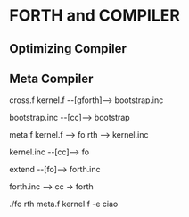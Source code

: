# FORTH and COMPILER

## Optimizing Compiler

## Meta Compiler

cross.f kernel.f --[gforth]--> bootstrap.inc

bootstrap.inc --[cc]--> bootstrap


meta.f kernel.f --> fo rth --> kernel.inc


kernel.inc --[cc]--> fo

extend --[fo]--> forth.inc

forth.inc --> cc -> forth

./fo rth meta.f kernel.f -e ciao

